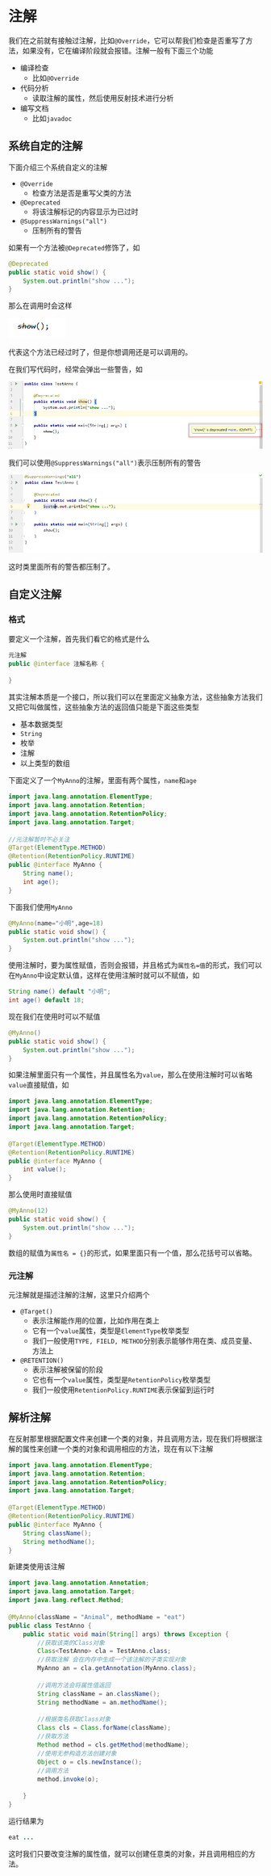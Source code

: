 # 注解

我们在之前就有接触过注解，比如`@Override`，它可以帮我们检查是否重写了方法，如果没有，它在编译阶段就会报错。注解一般有下面三个功能

- 编译检查
  - 比如`@Override`
- 代码分析
  - 读取注解的属性，然后使用反射技术进行分析
- 编写文档
  - 比如`javadoc`

## 系统自定的注解

下面介绍三个系统自定义的注解

- `@Override`
  - 检查方法是否是重写父类的方法
- `@Deprecated`
  - 将该注解标记的内容显示为已过时
- `@SuppressWarnings("all")`
  - 压制所有的警告

如果有一个方法被`@Deprecated`修饰了，如

```java
@Deprecated
public static void show() {
    System.out.println("show ...");
}
```

那么在调用时会这样

<img src="images/An1.png">

代表这个方法已经过时了，但是你想调用还是可以调用的。

在我们写代码时，经常会弹出一些警告，如

<img src="images/An2.png">

我们可以使用`@SuppressWarnings("all")`表示压制所有的警告

<img src="images/An3.png">

这时类里面所有的警告都压制了。

## 自定义注解

### 格式

要定义一个注解，首先我们看它的格式是什么

```java
元注解
public @interface 注解名称 {

}
```

其实注解本质是一个接口，所以我们可以在里面定义抽象方法，这些抽象方法我们又把它叫做属性，这些抽象方法的返回值只能是下面这些类型

- 基本数据类型
- `String`
- 枚举
- 注解
- 以上类型的数组

下面定义了一个`MyAnno`的注解，里面有两个属性，`name`和`age`

```java
import java.lang.annotation.ElementType;
import java.lang.annotation.Retention;
import java.lang.annotation.RetentionPolicy;
import java.lang.annotation.Target;

//元注解暂时不必关注
@Target(ElementType.METHOD)
@Retention(RetentionPolicy.RUNTIME)
public @interface MyAnno {
    String name();
    int age();
}
```

下面我们使用`MyAnno`

```java
@MyAnno(name="小明",age=18)
public static void show() {
    System.out.println("show ...");
}
```

使用注解时，要为属性赋值，否则会报错，并且格式为`属性名=值`的形式，我们可以在`MyAnno`中设定默认值，这样在使用注解时就可以不赋值，如

```java
String name() default "小明";
int age() default 18;
```

现在我们在使用时可以不赋值

```java
@MyAnno()
public static void show() {
    System.out.println("show ...");
}
```

如果注解里面只有一个属性，并且属性名为`value`，那么在使用注解时可以省略`value`直接赋值，如

```java
import java.lang.annotation.ElementType;
import java.lang.annotation.Retention;
import java.lang.annotation.RetentionPolicy;
import java.lang.annotation.Target;

@Target(ElementType.METHOD)
@Retention(RetentionPolicy.RUNTIME)
public @interface MyAnno {
    int value();
}
```

那么使用时直接赋值

```java
@MyAnno(12)
public static void show() {
    System.out.println("show ...");
}
```

数组的赋值为`属性名 = {}`的形式，如果里面只有一个值，那么花括号可以省略。

### 元注解

元注解就是描述注解的注解，这里只介绍两个

- `@Target()`
  - 表示注解能作用的位置，比如作用在类上
  - 它有一个`value`属性，类型是`ElementType`枚举类型
  - 我们一般使用`TYPE, FIELD, METHOD`分别表示能够作用在类、成员变量、方法上
- `@RETENTION()`
  - 表示注解被保留的阶段
  - 它也有一个`value`属性，类型是`RetentionPolicy`枚举类型
  - 我们一般使用`RetentionPolicy.RUNTIME`表示保留到运行时

## 解析注解

在反射那里根据配置文件来创建一个类的对象，并且调用方法，现在我们将根据注解的属性来创建一个类的对象和调用相应的方法，现在有以下注解

```java
import java.lang.annotation.ElementType;
import java.lang.annotation.Retention;
import java.lang.annotation.RetentionPolicy;
import java.lang.annotation.Target;

@Target(ElementType.METHOD)
@Retention(RetentionPolicy.RUNTIME)
public @interface MyAnno {
    String className();
    String methodName();
}
```

新建类使用该注解

```java
import java.lang.annotation.Annotation;
import java.lang.annotation.Target;
import java.lang.reflect.Method;

@MyAnno(className = "Animal", methodName = "eat")
public class TestAnno {
    public static void main(String[] args) throws Exception {
        //获取该类的Class对象
        Class<TestAnno> cla = TestAnno.class;
        //获取注解 会在内存中生成一个该注解的子类实现对象
        MyAnno an = cla.getAnnotation(MyAnno.class);

        //调用方法会将属性值返回
        String className = an.className();
        String methodName = an.methodName();

        //根据类名获取Class对象
        Class cls = Class.forName(className);
        //获取方法
        Method method = cls.getMethod(methodName);
        //使用无参构造方法创建对象
        Object o = cls.newInstance();
        //调用方法
        method.invoke(o);

    }
}
```

运行结果为

```java
eat ...
```

这时我们只要改变注解的属性值，就可以创建任意类的对象，并且调用相应的方法。